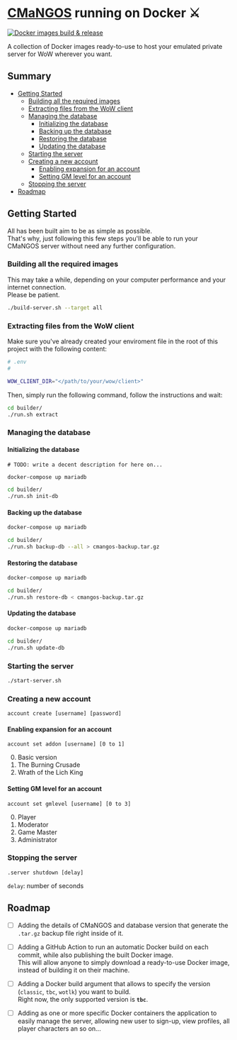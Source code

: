 # [CMaNGOS](https://cmangos.net/) running on Docker ⚔

[![Docker images build & release](https://github.com/Byloth/cmangos-docker/actions/workflows/build-n-release.yml/badge.svg)](https://github.com/Byloth/cmangos-docker/actions/workflows/build-n-release.yml)

A collection of Docker images ready-to-use to host your emulated private server for WoW wherever you want.

## Summary

- [Getting Started](#getting-started)
    - [Building all the required images](#building-all-the-required-images)
    - [Extracting files from the WoW client](#extracting-files-from-the-wow-client)
    - [Managing the database](#managing-the-database)
        - [Initializing the database](#initializing-the-database)
        - [Backing up the database](#backing-up-the-database)
        - [Restoring the database](#restoring-the-database)
        - [Updating the database](#updating-the-database)
    - [Starting the server](#starting-the-server)
    - [Creating a new account](#creating-a-new-account)
        - [Enabling expansion for an account](#enabling-expansion-for-an-account)
        - [Setting GM level for an account](#setting-gm-level-for-an-account)
    - [Stopping the server](#stopping-the-server)
- [Roadmap](#roadmap)

## Getting Started

All has been built aim to be as simple as possible.  
That's why, just following this few steps you'll be able to
run your CMaNGOS server without need any further configuration.

### Building all the required images

This may take a while, depending on your computer performance and your internet connection.  
Please be patient.

```sh
./build-server.sh --target all
```

### Extracting files from the WoW client

Make sure you've already created your enviroment file in
the root of this project with the following content:

```sh
# .env
#

WOW_CLIENT_DIR="</path/to/your/wow/client>"
```

Then, simply run the following command, follow the instructions and wait:

```sh
cd builder/
./run.sh extract
```

### Managing the database

#### Initializing the database

`# TODO: write a decent description for here on...`

```bash
docker-compose up mariadb
```

```bash
cd builder/
./run.sh init-db
```

#### Backing up the database

```bash
docker-compose up mariadb
```

```bash
cd builder/
./run.sh backup-db --all > cmangos-backup.tar.gz
```

#### Restoring the database

```bash
docker-compose up mariadb
```

```bash
cd builder/
./run.sh restore-db < cmangos-backup.tar.gz
```
#### Updating the database

```bash
docker-compose up mariadb
```

```bash
cd builder/
./run.sh update-db
```

### Starting the server

```bash
./start-server.sh
```

### Creating a new account

```
account create [username] [password]
```

#### Enabling expansion for an account

```
account set addon [username] [0 to 1]
```

0. Basic version
1. The Burning Crusade
2. Wrath of the Lich King

#### Setting GM level for an account

```
account set gmlevel [username] [0 to 3]
```

0. Player
1. Moderator
2. Game Master
3. Administrator

### Stopping the server

```
.server shutdown [delay]
```

`delay`: number of seconds

## Roadmap

- [ ] Adding the details of CMaNGOS and database version that generate the `.tar.gz` backup file right inside of it. 

- [ ] Adding a GitHub Action to run an automatic Docker build on each commit, while also publishing the built Docker image.  
This will allow anyone to simply download a ready-to-use Docker image, instead of building it on their machine.

- [ ] Adding a Docker build argument that allows to specify the version (`classic`, `tbc`, `wotlk`) you want to build.  
Right now, the only supported version is **`tbc`**.

- [ ] Adding as one or more specific Docker containers the application to easily manage the server, allowing new user to sign-up, view profiles, all player characters an so on...
